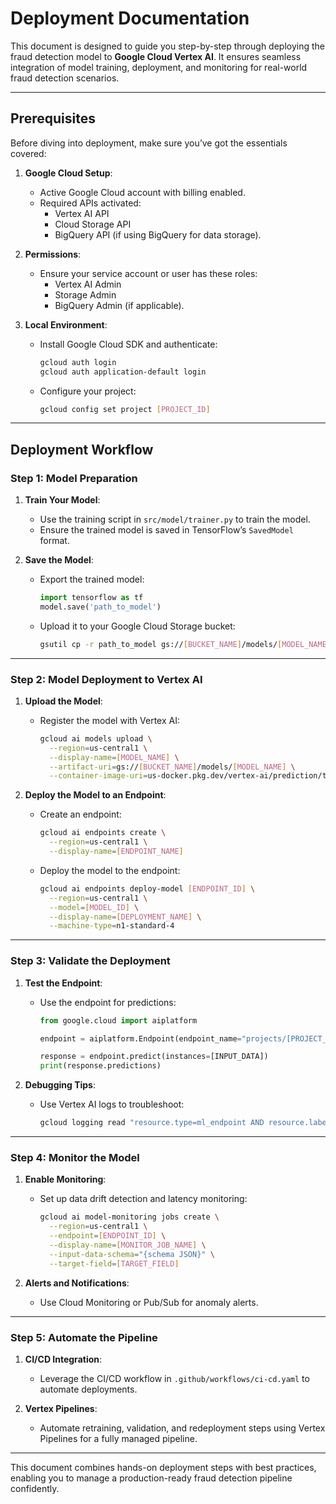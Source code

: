 # Deployment Documentation

This document is designed to guide you step-by-step through deploying the fraud detection model to **Google Cloud Vertex AI**. It ensures seamless integration of model training, deployment, and monitoring for real-world fraud detection scenarios.

---

## Prerequisites

Before diving into deployment, make sure you’ve got the essentials covered:

1. **Google Cloud Setup**:
   - Active Google Cloud account with billing enabled.
   - Required APIs activated:
     - Vertex AI API
     - Cloud Storage API
     - BigQuery API (if using BigQuery for data storage).

2. **Permissions**:
   - Ensure your service account or user has these roles:
     - Vertex AI Admin
     - Storage Admin
     - BigQuery Admin (if applicable).

3. **Local Environment**:
   - Install Google Cloud SDK and authenticate:
     ```bash
     gcloud auth login
     gcloud auth application-default login
     ```
   - Configure your project:
     ```bash
     gcloud config set project [PROJECT_ID]
     ```

---

## Deployment Workflow

### Step 1: Model Preparation

1. **Train Your Model**:
   - Use the training script in `src/model/trainer.py` to train the model.
   - Ensure the trained model is saved in TensorFlow’s `SavedModel` format.

2. **Save the Model**:
   - Export the trained model:
     ```python
     import tensorflow as tf
     model.save('path_to_model')
     ```
   - Upload it to your Google Cloud Storage bucket:
     ```bash
     gsutil cp -r path_to_model gs://[BUCKET_NAME]/models/[MODEL_NAME]
     ```

---

### Step 2: Model Deployment to Vertex AI

1. **Upload the Model**:
   - Register the model with Vertex AI:
     ```bash
     gcloud ai models upload \
       --region=us-central1 \
       --display-name=[MODEL_NAME] \
       --artifact-uri=gs://[BUCKET_NAME]/models/[MODEL_NAME] \
       --container-image-uri=us-docker.pkg.dev/vertex-ai/prediction/tf2-cpu.2-11:latest
     ```

2. **Deploy the Model to an Endpoint**:
   - Create an endpoint:
     ```bash
     gcloud ai endpoints create \
       --region=us-central1 \
       --display-name=[ENDPOINT_NAME]
     ```
   - Deploy the model to the endpoint:
     ```bash
     gcloud ai endpoints deploy-model [ENDPOINT_ID] \
       --region=us-central1 \
       --model=[MODEL_ID] \
       --display-name=[DEPLOYMENT_NAME] \
       --machine-type=n1-standard-4
     ```

---

### Step 3: Validate the Deployment

1. **Test the Endpoint**:
   - Use the endpoint for predictions:
     ```python
     from google.cloud import aiplatform

     endpoint = aiplatform.Endpoint(endpoint_name="projects/[PROJECT_ID]/locations/us-central1/endpoints/[ENDPOINT_ID]")

     response = endpoint.predict(instances=[INPUT_DATA])
     print(response.predictions)
     ```

2. **Debugging Tips**:
   - Use Vertex AI logs to troubleshoot:
     ```bash
     gcloud logging read "resource.type=ml_endpoint AND resource.labels.endpoint_id=[ENDPOINT_ID]"
     ```

---

### Step 4: Monitor the Model

1. **Enable Monitoring**:
   - Set up data drift detection and latency monitoring:
     ```bash
     gcloud ai model-monitoring jobs create \
       --region=us-central1 \
       --endpoint=[ENDPOINT_ID] \
       --display-name=[MONITOR_JOB_NAME] \
       --input-data-schema="{schema JSON}" \
       --target-field=[TARGET_FIELD]
     ```

2. **Alerts and Notifications**:
   - Use Cloud Monitoring or Pub/Sub for anomaly alerts.

---

### Step 5: Automate the Pipeline

1. **CI/CD Integration**:
   - Leverage the CI/CD workflow in `.github/workflows/ci-cd.yaml` to automate deployments.

2. **Vertex Pipelines**:
   - Automate retraining, validation, and redeployment steps using Vertex Pipelines for a fully managed pipeline.

---

This document combines hands-on deployment steps with best practices, enabling you to manage a production-ready fraud detection pipeline confidently.
